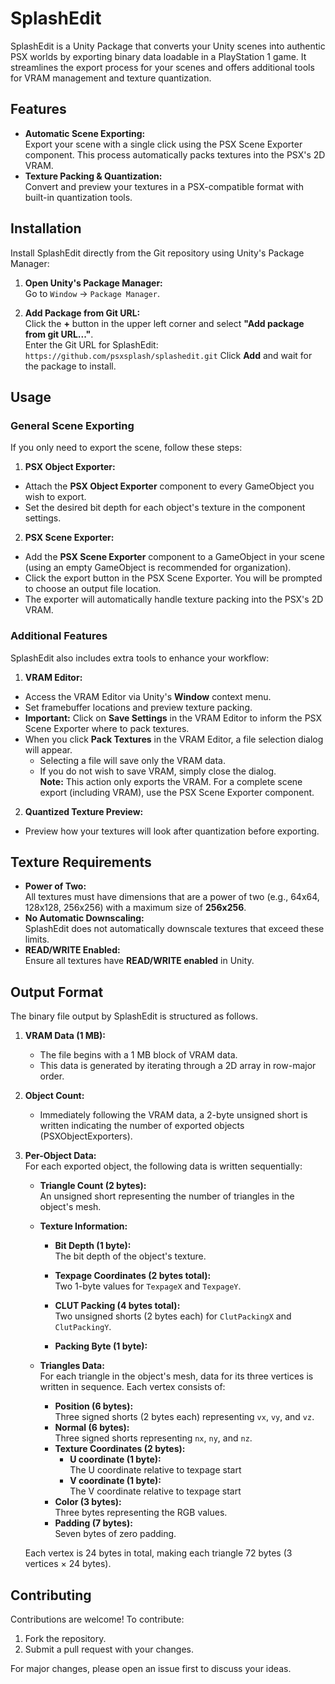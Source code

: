 # SplashEdit

SplashEdit is a Unity Package that converts your Unity scenes into authentic PSX worlds by exporting binary data loadable in a PlayStation 1 game. It streamlines the export process for your scenes and offers additional tools for VRAM management and texture quantization.

## Features

- **Automatic Scene Exporting:**  
  Export your scene with a single click using the PSX Scene Exporter component. This process automatically packs textures into the PSX's 2D VRAM.
- **Texture Packing & Quantization:**  
  Convert and preview your textures in a PSX-compatible format with built-in quantization tools.

## Installation

Install SplashEdit directly from the Git repository using Unity's Package Manager:

1. **Open Unity's Package Manager:**  
   Go to `Window` → `Package Manager`.

2. **Add Package from Git URL:**  
   Click the **+** button in the upper left corner and select **"Add package from git URL..."**.  
   Enter the Git URL for SplashEdit: `https://github.com/psxsplash/splashedit.git`
   Click **Add** and wait for the package to install.

## Usage

### General Scene Exporting

If you only need to export the scene, follow these steps:

1. **PSX Object Exporter:**  
- Attach the **PSX Object Exporter** component to every GameObject you wish to export.
- Set the desired bit depth for each object's texture in the component settings.

2. **PSX Scene Exporter:**  
- Add the **PSX Scene Exporter** component to a GameObject in your scene (using an empty GameObject is recommended for organization).
- Click the export button in the PSX Scene Exporter. You will be prompted to choose an output file location.
- The exporter will automatically handle texture packing into the PSX's 2D VRAM.

### Additional Features

SplashEdit also includes extra tools to enhance your workflow:

1. **VRAM Editor:**  
- Access the VRAM Editor via Unity's **Window** context menu.
- Set framebuffer locations and preview texture packing.
- **Important:** Click on **Save Settings** in the VRAM Editor to inform the PSX Scene Exporter where to pack textures.
- When you click **Pack Textures** in the VRAM Editor, a file selection dialog will appear.  
  - Selecting a file will save only the VRAM data.
  - If you do not wish to save VRAM, simply close the dialog.  
  **Note:** This action only exports the VRAM. For a complete scene export (including VRAM), use the PSX Scene Exporter component.

2. **Quantized Texture Preview:**  
- Preview how your textures will look after quantization before exporting.

## Texture Requirements

- **Power of Two:**  
All textures must have dimensions that are a power of two (e.g., 64x64, 128x128, 256x256) with a maximum size of **256x256**.
- **No Automatic Downscaling:**  
SplashEdit does not automatically downscale textures that exceed these limits.
- **READ/WRITE Enabled:**  
Ensure all textures have **READ/WRITE enabled** in Unity.

## Output Format

The binary file output by SplashEdit is structured as follows.

1. **VRAM Data (1 MB):**  
    - The file begins with a 1 MB block of VRAM data.
    - This data is generated by iterating through a 2D array in row-major order.

2. **Object Count:**  
    - Immediately following the VRAM data, a 2-byte unsigned short is written indicating the number of exported objects (PSXObjectExporters).

3. **Per-Object Data:**  
For each exported object, the following data is written sequentially:

    - **Triangle Count (2 bytes):**  
    An unsigned short representing the number of triangles in the object's mesh.
    
    - **Texture Information:**  
        - **Bit Depth (1 byte):**  
            The bit depth of the object's texture.
        - **Texpage Coordinates (2 bytes total):**  
            Two 1-byte values for `TexpageX` and `TexpageY`.
        - **CLUT Packing (4 bytes total):**  
            Two unsigned shorts (2 bytes each) for `ClutPackingX` and `ClutPackingY`.
    
        - **Packing Byte (1 byte):**  

    
    - **Triangles Data:**  
    For each triangle in the object's mesh, data for its three vertices is written in sequence. Each vertex consists of:
    
        - **Position (6 bytes):**  
            Three signed shorts (2 bytes each) representing `vx`, `vy`, and `vz`.
        - **Normal (6 bytes):**  
            Three signed shorts representing `nx`, `ny`, and `nz`.
        - **Texture Coordinates (2 bytes):**  
            - **U coordinate (1 byte):**  
            The U coordinate relative to texpage start
            - **V coordinate (1 byte):**  
            The V coordinate relative to texpage start
        - **Color (3 bytes):**  
            Three bytes representing the RGB values.
        - **Padding (7 bytes):**  
            Seven bytes of zero padding.
        
    Each vertex is 24 bytes in total, making each triangle 72 bytes (3 vertices × 24 bytes).


## Contributing

Contributions are welcome! To contribute:

1. Fork the repository.
3. Submit a pull request with your changes.

For major changes, please open an issue first to discuss your ideas.


